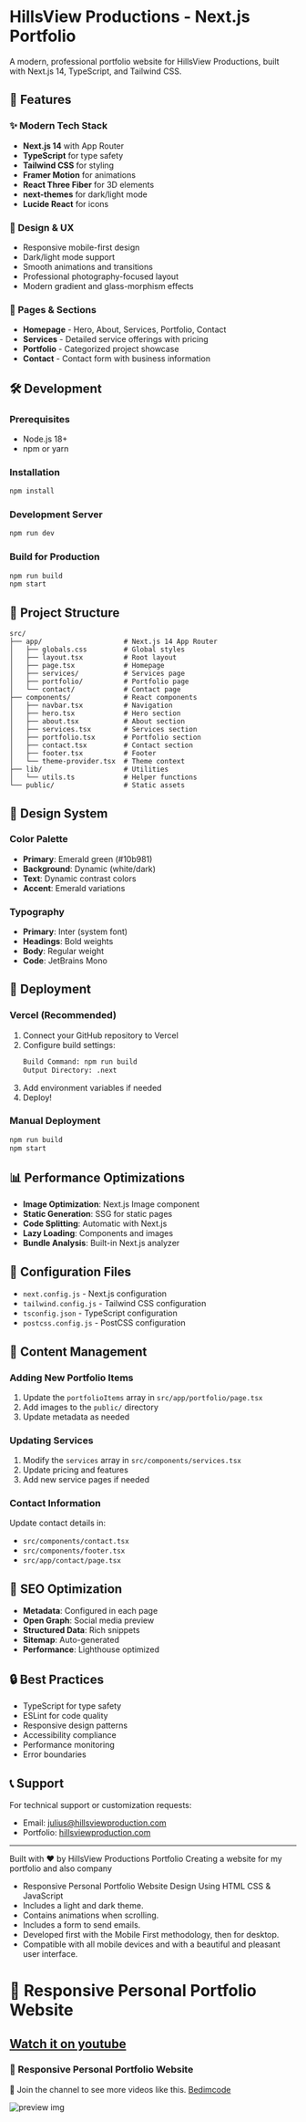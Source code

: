 # HillsView Productions - Next.js Portfolio

A modern, professional portfolio website for HillsView Productions, built with Next.js 14, TypeScript, and Tailwind CSS.

## 🚀 Features

### ✨ Modern Tech Stack
- **Next.js 14** with App Router
- **TypeScript** for type safety
- **Tailwind CSS** for styling
- **Framer Motion** for animations
- **React Three Fiber** for 3D elements
- **next-themes** for dark/light mode
- **Lucide React** for icons

### 🎨 Design & UX
- Responsive mobile-first design
- Dark/light mode support
- Smooth animations and transitions
- Professional photography-focused layout
- Modern gradient and glass-morphism effects

### 📱 Pages & Sections
- **Homepage** - Hero, About, Services, Portfolio, Contact
- **Services** - Detailed service offerings with pricing
- **Portfolio** - Categorized project showcase
- **Contact** - Contact form with business information

## 🛠️ Development

### Prerequisites
- Node.js 18+ 
- npm or yarn

### Installation
```bash
npm install
```

### Development Server
```bash
npm run dev
```

### Build for Production
```bash
npm run build
npm start
```

## 📁 Project Structure

```
src/
├── app/                    # Next.js 14 App Router
│   ├── globals.css         # Global styles
│   ├── layout.tsx          # Root layout
│   ├── page.tsx            # Homepage
│   ├── services/           # Services page
│   ├── portfolio/          # Portfolio page
│   └── contact/            # Contact page
├── components/             # React components
│   ├── navbar.tsx          # Navigation
│   ├── hero.tsx            # Hero section
│   ├── about.tsx           # About section
│   ├── services.tsx        # Services section
│   ├── portfolio.tsx       # Portfolio section
│   ├── contact.tsx         # Contact section
│   ├── footer.tsx          # Footer
│   └── theme-provider.tsx  # Theme context
├── lib/                    # Utilities
│   └── utils.ts            # Helper functions
└── public/                 # Static assets
```

## 🎨 Design System

### Color Palette
- **Primary**: Emerald green (#10b981)
- **Background**: Dynamic (white/dark)
- **Text**: Dynamic contrast colors
- **Accent**: Emerald variations

### Typography
- **Primary**: Inter (system font)
- **Headings**: Bold weights
- **Body**: Regular weight
- **Code**: JetBrains Mono

## 🚀 Deployment

### Vercel (Recommended)
1. Connect your GitHub repository to Vercel
2. Configure build settings:
   ```bash
   Build Command: npm run build
   Output Directory: .next
   ```
3. Add environment variables if needed
4. Deploy!

### Manual Deployment
```bash
npm run build
npm start
```

## 📊 Performance Optimizations

- **Image Optimization**: Next.js Image component
- **Static Generation**: SSG for static pages
- **Code Splitting**: Automatic with Next.js
- **Lazy Loading**: Components and images
- **Bundle Analysis**: Built-in Next.js analyzer

## 🔧 Configuration Files

- `next.config.js` - Next.js configuration
- `tailwind.config.js` - Tailwind CSS configuration
- `tsconfig.json` - TypeScript configuration
- `postcss.config.js` - PostCSS configuration

## 📝 Content Management

### Adding New Portfolio Items
1. Update the `portfolioItems` array in `src/app/portfolio/page.tsx`
2. Add images to the `public/` directory
3. Update metadata as needed

### Updating Services
1. Modify the `services` array in `src/components/services.tsx`
2. Update pricing and features
3. Add new service pages if needed

### Contact Information
Update contact details in:
- `src/components/contact.tsx`
- `src/components/footer.tsx`
- `src/app/contact/page.tsx`

## 🎯 SEO Optimization

- **Metadata**: Configured in each page
- **Open Graph**: Social media preview
- **Structured Data**: Rich snippets
- **Sitemap**: Auto-generated
- **Performance**: Lighthouse optimized

## 🔒 Best Practices

- TypeScript for type safety
- ESLint for code quality
- Responsive design patterns
- Accessibility compliance
- Performance monitoring
- Error boundaries

## 📞 Support

For technical support or customization requests:
- Email: julius@hillsviewproduction.com
- Portfolio: [hillsviewproduction.com](https://hillsviewproduction.com)

---

Built with ❤️ by HillsView Productions Portfolio 
 Creating a website for my portfolio and also company

- Responsive Personal Portfolio Website Design Using HTML CSS & JavaScript
- Includes a light and dark theme.
- Contains animations when scrolling.
- Includes a form to send emails.
- Developed first with the Mobile First methodology, then for desktop.
- Compatible with all mobile devices and with a beautiful and pleasant user interface.


 
# 💼 Responsive Personal Portfolio Website
## [Watch it on youtube](https://youtu.be/5-_2z-DdWng)
### 💼 Responsive Personal Portfolio Website

💙 Join the channel to see more videos like this. [Bedimcode](https://www.youtube.com/c/Bedimcode)

![preview img](/preview.png)
